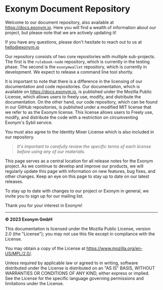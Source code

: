 # Exonym Document Repository
Welcome to our document repository, also available at https://docs.exonym.io. Here you will find a wealth of information 
about our project, but please note that we are actively updating it!

If you have any questions, please don't hesitate to reach out to us at [hello@exonym.io](mailto:hello@exonym.io)

Our repository consists of two core repositories with multiple sub-projects. The first is the `rulebook-node` repository,
which is currently in the testing phase. The second is the `exonymwallet` repository, which is currently in development. 
We expect to release a command line tool shortly.

It is important to note that there is a difference in the licensing of our documentation and code repositories. 
Our documentation, which is available on https://docs.exonym.io, is published under the Mozilla Public License, 
which allows users to freely use, modify, and distribute the documentation. On the other hand, our code repository, 
which can be found in our GitHub repositories, is published under a modified MIT license that we refer to as the Exonym 
license. This license allows users to Freely use, modify, and distribute the code with a restriction on circumventing 
Exonym's Sybil service.

You must also agree to the Identity Mixer License which is also included in our repository.

> _It's important to carefully review the specific terms of each license before using any of our materials._

This page serves as a central location for all release notes for the Exonym project. As we continue to develop and 
improve our products, we will regularly update this page with information on new features, bug fixes, and other 
changes. Keep an eye on this page to stay up to date on our latest releases.

To stay up to date with changes to our project or Exonym in general, we invite you to sign up for our mailing list. 

Thank you for your interest in Exonym!

_______

__&copy; 2023 Exonym GmbH__

This documentation is licensed under the Mozilla Public License, version 2.0 (the "License"); you may not use this file except in compliance with the License.

You may obtain a copy of the License at https://www.mozilla.org/en-US/MPL/2.0/.

Unless required by applicable law or agreed to in writing, software distributed under the License is distributed on an "AS IS" BASIS, WITHOUT WARRANTIES OR CONDITIONS OF ANY KIND, either express or implied. See the License for the specific language governing permissions and limitations under the License.
